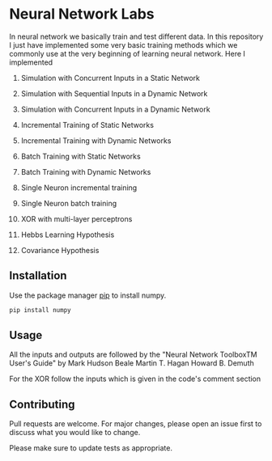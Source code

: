 
# Neural Network Labs

In neural network we basically train and test different data. In this repository I just have implemented some very basic training methods which we commonly use at the very beginning of learning neural network. Here I implemented

1.  Simulation with Concurrent Inputs in a Static Network

2.  Simulation with Sequential Inputs in a Dynamic Network

3.  Simulation with Concurrent Inputs in a Dynamic Network

4.  Incremental Training of Static Networks

5.  Incremental Training with Dynamic Networks

6.  Batch Training with Static Networks

7.  Batch Training with Dynamic Networks

8.  Single Neuron incremental training 

9.  Single Neuron batch training

10.  XOR with multi-layer perceptrons  

11.  Hebbs Learning Hypothesis

12.  Covariance Hypothesis

## Installation

Use the package manager [pip](https://pip.pypa.io/en/stable/) to install numpy.

```bash
pip install numpy
```

## Usage
All the inputs and outputs are followed by the "Neural Network ToolboxTM
User's Guide"
by
Mark Hudson Beale
Martin T. Hagan
Howard B. Demuth

For the XOR follow the inputs which is given in the code's comment section

## Contributing
Pull requests are welcome. For major changes, please open an issue first to discuss what you would like to change.

Please make sure to update tests as appropriate.

